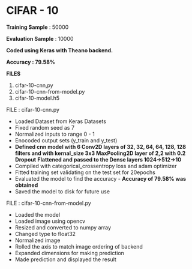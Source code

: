 # **CIFAR - 10**

**Training Sample** : 50000

**Evaluation Sample** : 10000

**Coded using Keras with Theano backend.**

**Accuracy : 79.58%**

**FILES**

  1. cifar-10-cnn,py
  2. cifar-10-cnn-from-model.py
  3. cifar-10-model.h5

FILE : cifar-10-cnn.py

 * Loaded Dataset from Keras Datasets
 * Fixed random seed as 7
* Normalized inputs to range 0 - 1
* Enocoded output sets (y_train and y_test)
* **Defined cnn model with 6 Conv2D layers of 32, 32, 64, 64, 128, 128 filters and with kernal_size 3x3 MaxPooling2D layer of 2,2 with 0.2 Dropout**
  **Flattened and passed to the Dense layers 1024->512->10**
* Compiled with categorical_crossentropy loss and adam optimizer
* Fitted training set validating on the test set for 20epochs
* Evaluated the model to find the accuracy -  **Accuracy of 79.58% was obtained**
* Saved the model to disk for future use

  
FILE : cifar-10-cnn-from-model.py

 * Loaded the model
 * Loaded image using opencv
 * Resized and converted to numpy array
 * Changed type to float32
 * Normalized image
 * Rolled the axis to match image ordering of backend
 * Expanded dimensions for making prediction
 * Made prediction and displayed the result


